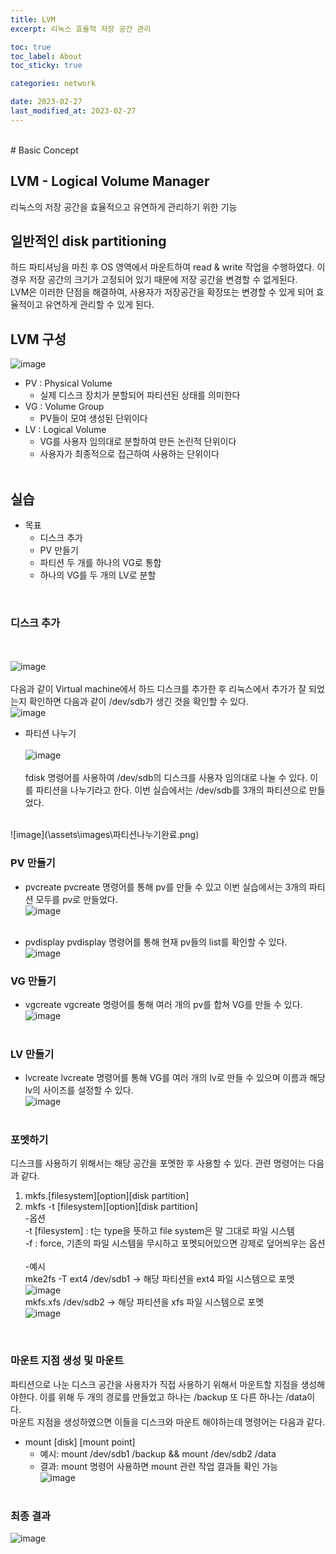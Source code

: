 ```yaml
---
title: LVM
excerpt: 리눅스 효율적 저장 공간 관리

toc: true
toc_label: About
toc_sticky: true

categories: network

date: 2023-02-27
last_modified_at: 2023-02-27
---
```

<br>
# Basic Concept

## LVM - Logical Volume Manager
리눅스의 저장 공간을 효율적으고 유연하게 관리하기 위한 기능
<br>

## 일반적인 disk partitioning
하드 파티셔닝을 마친 후 OS 영역에서 마운트하여 read & write 작업을 수행하였다. 이 경우 저장 공간의 크기가 고정되어 있기 때문에 저장 공간을 변경할 수 없게된다.<br>
LVM은 이러한 단점을 해결하여, 사용자가 저장공간을 확장또는 변경할 수 있게 되어 효율적이고 유연하게 관리할 수 있게 된다.
<br>

## LVM 구성
![image](\assets\images\LVM.png)
<br>
- PV : Physical Volume
  - 실제 디스크 장치가 분할되어 파티션된 상태를 의미한다
- VG : Volume Group
  - PV들이 모여 생성된 단위이다
- LV : Logical Volume
  - VG를 사용자 임의대로 분할하여 만든 논린적 단위이다
  - 사용자가 최종적으로 접근하여 사용하는 단위이다
  <br>

## 실습
  - 목표 
    - 디스크 추가
    - PV 만들기
    - 파티션 두 개를 하나의 VG로 통합
    - 하나의 VG를 두 개의 LV로 분할
  <br>

### 디스크 추가
<br><br>
![image](\assets\images\하드디스크추가.png)<br><br>
다음과 같이 Virtual machine에서 하드 디스크를 추가한 후 리눅스에서 추가가 잘 되었는지 확인하면 다음과 같이 /dev/sdb가 생긴 것을 확인할 수 있다.
<br>
![image](\assets\images\디스크추가완료.png)<br>
- 파티션 나누기
<br><br>
![image](\assets\images\fdisk.png)<br><br>
fdisk 명령어를 사용하여 /dev/sdb의 디스크를 사용자 임의대로 나눌 수 있다. 이를 파티션을 나누기라고 한다. 이번 실습에서는 /dev/sdb를 3개의 파티션으로 만들었다.
<br>
![image](\assets\images\파티션나누기완료.png)<br>


### PV 만들기
- pvcreate
pvcreate 명령어를 통해 pv를 만들 수 있고 이번 실습에서는 3개의 파티션 모두를 pv로 만들었다.<br>
![image](\assets\images\pvcreate.png)<br><br>

- pvdisplay
pvdisplay 명령어를 통해 현재 pv들의 list를 확인할 수 있다.<br>
![image](\assets\images\pvdisplay.png)<br>

### VG 만들기
- vgcreate
vgcreate 명령어를 통해 여러 개의 pv를 합쳐 VG를 만들 수 있다.<br>
![image](\assets\images\vgcreate.png)<br><br>

### LV 만들기
- lvcreate
lvcreate 명령어를 통해 VG를 여러 개의 lv로 만들 수 있으며 이름과 해당 lv의 사이즈를 설정할 수 있다.<br>
![image](\assets\images\lvcreate.png)<br><br>

### 포멧하기
디스크를 사용하기 위해서는 해당 공간을 포멧한 후 사용할 수 있다. 관련 명령어는 다음과 같다. <br>
1. mkfs.[filesystem][option][disk partition]<br>
2. mkfs -t [filesystem][option][disk partition]<br>
  -옵션<br>
  -t [filesystem] : t는 type을 뜻하고 file system은 말 그대로 파일 시스템<br>
  -f : force, 기존의 파일 시스템을 무시하고 포멧되어있으면 강제로 덮어씌우는 옵션<br><br>
  -예시<br>
  mke2fs -T ext4 /dev/sdb1 -> 해당 파티션을 ext4 파일 시스템으로 포멧<br>
  ![image](\assets\images\ext4포멧.png)<br>
  mkfs.xfs /dev/sdb2 -> 해당 파티션을 xfs 파일 시스템으로 포멧<br> 
  ![image](\assets\images\xfs포멧.png)<br>
<br>

### 마운트 지점 생성 및 마운트
파티션으로 나눈 디스크 공간을 사용자가 직접 사용하기 위해서 마운트할 지점을 생성해야한다. 이를 위해 두 개의 경로를 만들었고 하나는 /backup 또 다른 하나는 /data이다.<br>
마운트 지점을 생성하였으면 이들을 디스크와 마운트 해야하는데 명령어는 다음과 같다.<br> 
  - mount [disk] [mount point]
    - 예시: mount /dev/sdb1 /backup  &&  mount /dev/sdb2 /data<br>
    - 결과: mount 명령어 사용하면 mount 관련 작업 결과들 확인 가능 <br>
    ![image](\assets\images\마운트.png)<br><br>

### 최종 결과
![image](\assets\images\마운트결과.png)<br><br>